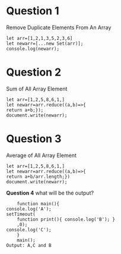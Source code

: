 
# Question 1 
Remove Duplicate Elements From An Array
        
    let arr=[1,2,1,3,5,2,3,6]
    let newarr=[...new Set(arr)];
    console.log(newarr);
# Question 2
Sum of All Array Element

    let arr=[1,2,5,8,6,1,]
    let newarr=arr.reduce((a,b)=>{
    return a+b;});
    document.write(newarr);

# Question 3 
Average of All Array Element

    let arr=[1,2,5,8,6,1,]
    let newarr=arr.reduce((a,b)=>{
    return a+b/arr.length;})
    document.write(newarr);

**Question 4**
what will be the output?
        
        function main(){
    console.log('A');
    setTimeout(
        function print(){ console.log('B'); }
        ,0);
    console.log('C');
        }
        main(); 
    Output: A,C and B
